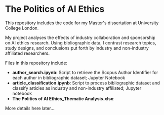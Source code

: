 # The Politics of AI Ethics
This repository includes the code for my Master's dissertation at University College London.

My project analyses the effects of industry collaboration and sponsorship on AI ethics research.  Using bibliographic data, I contrast research topics, study designs, and conclusions put forth by industry and non-industry affiliated researchers.

Files in this repository include:

* **author_search.ipynb**: Script to retrieve the Scopus Author Identifier for each author in bibliographic dataset; Jupyter Notebook
* **article_classification.ipynb**: Script to process bibliographic dataset and classify articles as industry and non-industry affiliated; Jupyter notebook
* **The Politics of AI Ethics_Thematic Analysis.xlsx**: 

More details here later...
